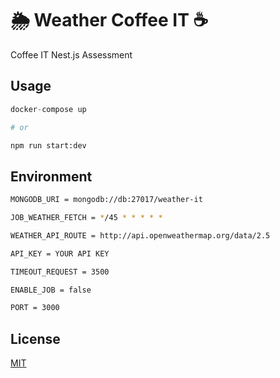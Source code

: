 # 🌦 Weather Coffee IT ☕️

Coffee IT Nest.js Assessment 


## Usage


```python
docker-compose up 

# or

npm run start:dev 
```

## Environment

```bash
MONGODB_URI = mongodb://db:27017/weather-it

JOB_WEATHER_FETCH = */45 * * * * *

WEATHER_API_ROUTE = http://api.openweathermap.org/data/2.5

API_KEY = YOUR API KEY

TIMEOUT_REQUEST = 3500

ENABLE_JOB = false

PORT = 3000
```

## License
[MIT](https://choosealicense.com/licenses/mit/)
